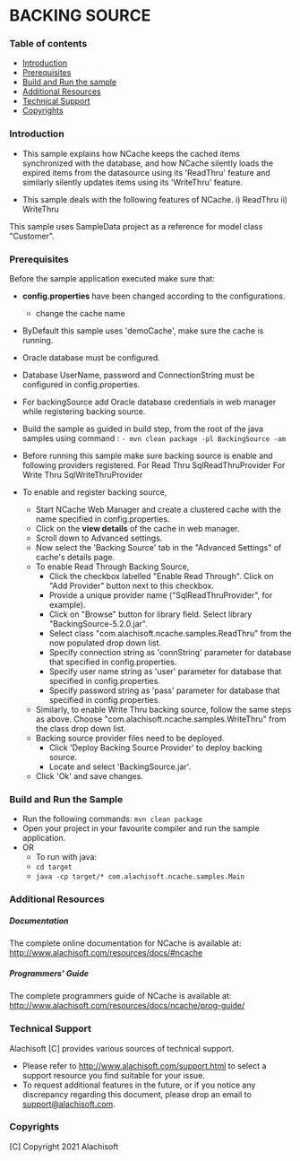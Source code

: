 # BACKING SOURCE

### Table of contents

* [Introduction](#introduction)
* [Prerequisites](#prerequisites)
* [Build and Run the sample](#build-and-run-the-sample)
* [Additional Resources](#additional-resources)
* [Technical Support](#technical-support)
* [Copyrights](#copyrights)

### Introduction

- This sample explains how NCache keeps the cached items synchronized with the database, and how NCache silently 
    loads the expired items from the datasource using its 'ReadThru' feature and similarly silently updates 
    items using its 'WriteThru' feature.

- This sample deals with the following features of NCache.
	i)	 ReadThru
	ii)	 WriteThru
	
This sample uses SampleData project as a reference for model class "Customer".

### Prerequisites

Before the sample application executed make sure that:

- **config.properties** have been changed according to the configurations. 
	- change the cache name
- ByDefault this sample uses 'demoCache', make sure the cache is running. 
- Oracle database must be configured.
- Database UserName, password and ConnectionString must be configured in config.properties.
- For backingSource add Oracle database credentials in web manager while registering backing source.
- Build the sample as guided in build step, from the root of the java samples using command :
	``` - mvn clean package -pl BackingSource -am ```
- Before running this sample make sure backing source is enable and following providers registered.
	For Read Thru
		SqlReadThruProvider
	For Write Thru
		SqlWriteThruProvider
		
- To enable and register backing source,
	- Start NCache Web Manager and create a clustered cache with the name specified in config.properties. 
	- Click on the **view details** of the cache in web manager.
	- Scroll down to Advanced settings.
	- Now select the 'Backing Source' tab in the "Advanced Settings" of cache's details page. 
	- To enable Read Through Backing Source,
		- Click the checkbox labelled "Enable Read Through". Click on "Add Provider" button next to this checkbox.
		- Provide a unique provider name ("SqlReadThruProvider", for example).
		- Click on "Browse" button for library field. Select library "BackingSource-5.2.0.jar".
		- Select class "com.alachisoft.ncache.samples.ReadThru" from the now populated drop down list.
		- Specify connection string as 'connString' parameter for database that specified in config.properties. 
		- Specify user name string as 'user' parameter for database that specified in config.properties. 
		- Specify password string as 'pass' parameter for database that specified in config.properties. 
	- Similarly, to enable Write Thru backing source, follow the same steps as above. 
	    Choose "com.alachisoft.ncache.samples.WriteThru" from the class drop down list.
	- Backing source provider files need to be deployed.
		- Click 'Deploy Backing Source Provider' to deploy backing source. 
		- Locate and select 'BackingSource.jar'.
	- Click 'Ok' and save changes.

### Build and Run the Sample
- Run the following commands:
    ``` mvn clean package ```
- Open your project in your favourite compiler and run the sample application.
- OR 
	- To run with java: 
	- ``` cd target ```
	- ``` java -cp target/* com.alachisoft.ncache.samples.Main ```

### Additional Resources

##### Documentation
The complete online documentation for NCache is available at:
http://www.alachisoft.com/resources/docs/#ncache

##### Programmers' Guide
The complete programmers guide of NCache is available at:
http://www.alachisoft.com/resources/docs/ncache/prog-guide/

### Technical Support

Alachisoft [C] provides various sources of technical support. 

- Please refer to http://www.alachisoft.com/support.html to select a support resource you find suitable for 
    your issue.
- To request additional features in the future, or if you notice any discrepancy regarding this document, 
    please drop an email to [support@alachisoft.com](mailto:support@alachisoft.com).

### Copyrights

[C] Copyright 2021 Alachisoft 